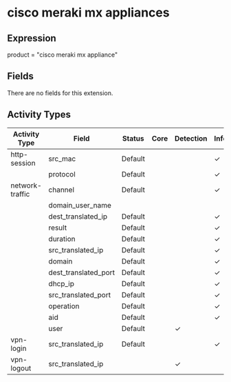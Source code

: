 cisco meraki mx appliances
==========================

Expression
----------

product = "cisco meraki mx appliance"

Fields
------

There are no fields for this extension.

Activity Types
--------------

| Activity Type   | Field                | Status  | Core | Detection | Informational |
| --------------- | -------------------- | ------- | ---- | --------- | ------------- |
| http-session    | src_mac              | Default |      |           | &#10003;      |
|                 | protocol             | Default |      |           | &#10003;      |
| network-traffic | channel              | Default |      |           | &#10003;      |
|                 | domain_user_name     |         |      |           |               |
|                 | dest_translated_ip   | Default |      |           | &#10003;      |
|                 | result               | Default |      |           | &#10003;      |
|                 | duration             | Default |      |           | &#10003;      |
|                 | src_translated_ip    | Default |      |           | &#10003;      |
|                 | domain               | Default |      |           | &#10003;      |
|                 | dest_translated_port | Default |      |           | &#10003;      |
|                 | dhcp_ip              | Default |      |           | &#10003;      |
|                 | src_translated_port  | Default |      |           | &#10003;      |
|                 | operation            | Default |      |           | &#10003;      |
|                 | aid                  | Default |      |           | &#10003;      |
|                 | user                 | Default |      | &#10003;  |               |
| vpn-login       | src_translated_ip    | Default |      |           | &#10003;      |
| vpn-logout      | src_translated_ip    |         |      | &#10003;  |               |

